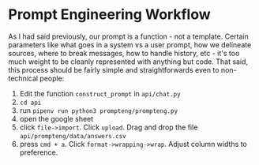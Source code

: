# Prompt Engineering Workflow

As I had said previously, our prompt is a function - not a template. Certain
parameters like what goes in a system vs a user prompt, how we delineate
sources, where to break messages, how to handle history, etc - it's too much
weight to be cleanly represented with anything but code. That said, this
process should be fairly simple and straightforwards even to non-technical
people:

1. Edit the function `construct_prompt` in `api/chat.py`
2. `cd api`
3. run `pipenv run python3 prompteng/prompteng.py`
4. open the google sheet
5. click `file->import`. Click `upload`. Drag and drop the file `api/prompteng/data/answers.csv`
6. press `cmd + a`. Click `format->wrapping->wrap`. Adjust column widths to preference.
